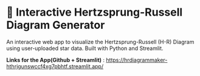 # 🌌 Interactive Hertzsprung-Russell Diagram Generator

An interactive web app to visualize the Hertzsprung-Russell (H-R) Diagram using user-uploaded star data. Built with Python and Streamlit.

**Links for the App(Github + Streamlit)** : https://hrdiagrammaker-hthrjgunswccf4xg7pbhtf.streamlit.app/
